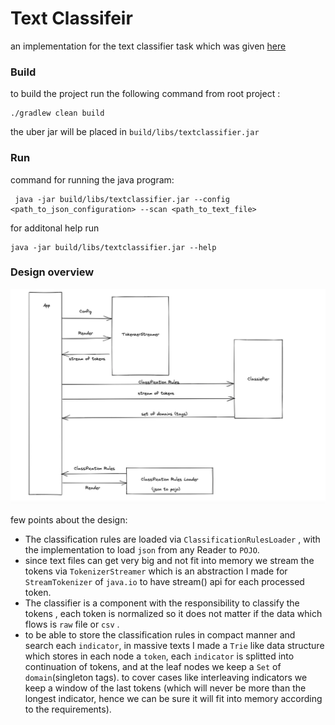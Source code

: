 
# Text Classifeir

an implementation for the text classifier task which was given [here](https://github.com/Mcas-Interviews/TextClassifier_AviadShiber/issues/1)

### **Build**
to build the project run the following command from root project :


    ./gradlew clean build

the uber jar will be placed in `build/libs/textclassifier.jar`



### **Run**
command for running the java program:
  ```
   java -jar build/libs/textclassifier.jar --config <path_to_json_configuration> --scan <path_to_text_file>
  ```
for additonal help run
  ```
  java -jar build/libs/textclassifier.jar --help
  ```

### Design overview
![overall design](docs/design.png)

few points about the design:

- The classification rules are loaded via `ClassificationRulesLoader` , with the implementation to load `json` from any Reader to `POJO`.
- since text files can get very big and not fit into memory we stream the tokens via `TokenizerStreamer` which is an abstraction I made for `StreamTokenizer` of `java.io` to have stream() api for each processed token.
- The classifier is a component with the responsibility to classify the tokens , each token is normalized so it does not matter if the data which flows is `raw` file or `csv` .
- to be able to store the classification rules in compact manner and search each `indicator`, in massive texts I made a `Trie` like data structure which stores in each node a `token`, each `indicator` is splitted into continuation of tokens, and at the leaf nodes we keep a `Set` of `domain`(singleton tags). to cover cases like interleaving indicators we keep a window of the last tokens (which will never be more than the longest indicator, hence we can be sure it will fit into memory according to the requirements).
	